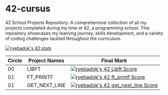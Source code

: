 # 42-cursus

42 School Projects Repository: A comprehensive collection of all my projects completed during my time at 42, a programming school. This repository showcases my learning journey, skills development, and a variety of coding challenges tackled throughout the curriculum.

[![ryebadok's 42 stats](https://badge42.vercel.app/api/v2/clip8z2k2001108mhtf68qdxv/stats?cursusId=9&coalitionId=undefined)](https://github.com/JaeSeoKim/badge42)

| Circle              | Project Names       | Final Mark          |
| ------------------- | -------- | -------- |
| 00                  | LIBFT               |[![ryebadok's 42 Libft Score](https://badge42.vercel.app/api/v2/clip8z2k2001108mhtf68qdxv/project/2167563)](https://github.com/JaeSeoKim/badge42)
| 01                  | FT_PRINTF           | [![ryebadok's 42 ft_printf Score](https://badge42.vercel.app/api/v2/clip8z2k2001108mhtf68qdxv/project/2176872)](https://github.com/JaeSeoKim/badge42)|
| 01                  | GET_NEXT_LINE       | [![ryebadok's 42 get_next_line Score](https://badge42.vercel.app/api/v2/clip8z2k2001108mhtf68qdxv/project/2178426)](https://github.com/JaeSeoKim/badge42)|

